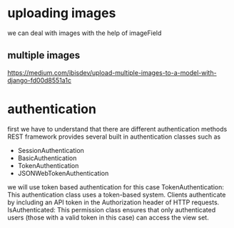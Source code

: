 # uploading images 
we can deal with images with the help of imageField 

## multiple images 
https://medium.com/ibisdev/upload-multiple-images-to-a-model-with-django-fd00d8551a1c


# authentication 
first we have to understand that there are different authentication methods 
REST framework provides several built in authentication classes such as 
- SessionAuthentication
- BasicAuthentication 
- TokenAuthentication 
- JSONWebTokenAuthentication 

we will use token based authentication for this case 
    TokenAuthentication: This authentication class uses a token-based system. Clients authenticate by including an API token in the Authorization header of HTTP requests.
    IsAuthenticated: This permission class ensures that only authenticated users (those with a valid token in this case) can access the view set.


